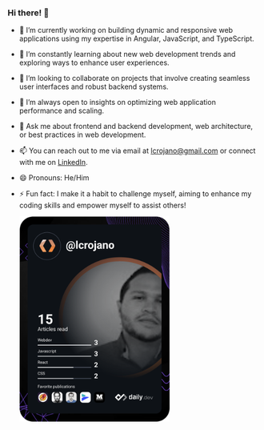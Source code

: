 ### Hi there! 👋

- 🔭 I’m currently working on building dynamic and responsive web applications using my expertise in Angular, JavaScript, and TypeScript.
- 🌱 I’m constantly learning about new web development trends and exploring ways to enhance user experiences.
- 👯 I’m looking to collaborate on projects that involve creating seamless user interfaces and robust backend systems.
- 🤔 I’m always open to insights on optimizing web application performance and scaling.
- 💬 Ask me about frontend and backend development, web architecture, or best practices in web development.
- 📫 You can reach out to me via email at lcrojano@gmail.com or connect with me on [LinkedIn](https://www.linkedin.com/in/lcrojano/).
- 😄 Pronouns: He/Him
- ⚡ Fun fact: I make it a habit to challenge myself, aiming to enhance my coding skills and empower myself to assist others!
 
  <div >
    <a href="https://app.daily.dev/lcrojano"><img src="https://github.com/lcrojanouninorte/lcrojanouninorte/blob/main/devcard.svg" width="300" alt="luis carlos rojano's Dev Card"/></a>
  </div>
 
